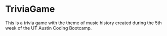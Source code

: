 # TriviaGame

This is a trivia game with the theme of music history created during the 5th week of the UT Austin Coding Bootcamp. 